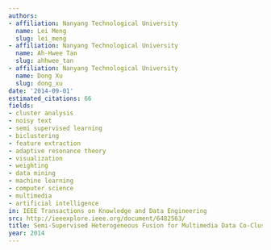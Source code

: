 ```yaml
---
authors:
- affiliation: Nanyang Technological University
  name: Lei Meng
  slug: lei_meng
- affiliation: Nanyang Technological University
  name: Ah-Hwee Tan
  slug: ahhwee_tan
- affiliation: Nanyang Technological University
  name: Dong Xu
  slug: dong_xu
date: '2014-09-01'
estimated_citations: 66
fields:
- cluster analysis
- noisy text
- semi supervised learning
- biclustering
- feature extraction
- adaptive resonance theory
- visualization
- weighting
- data mining
- machine learning
- computer science
- multimedia
- artificial intelligence
in: IEEE Transactions on Knowledge and Data Engineering
src: http://ieeexplore.ieee.org/document/6482563/
title: Semi-Supervised Heterogeneous Fusion for Multimedia Data Co-Clustering
year: 2014
---
```

